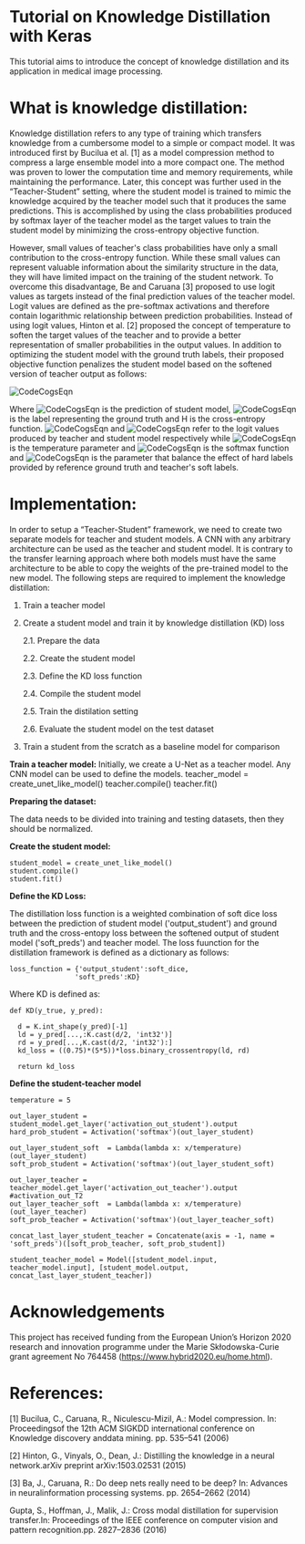 # Tutorial on Knowledge Distillation with Keras
This tutorial aims to introduce the concept of knowledge distillation and its application in medical image processing. 

# What is knowledge distillation:
Knowledge distillation refers to any type of training which transfers knowledge from a cumbersome model to a simple or compact model. It was introduced first by Bucilua et al. [1] as a model compression method to compress a large ensemble model into a more compact one. The method was proven to lower the computation time and  memory requirements, while maintaining the performance. Later, this concept was further used in the “Teacher-Student” setting, where the student model is trained to mimic the knowledge acquired by the teacher model such that it produces the same predictions. This is accomplished by using the class probabilities produced by softmax layer of the teacher model as the target values to train the student model by minimizing the cross-entropy objective function.

However, small values of teacher's class probabilities have only a small contribution to the cross-entropy function. While these small values can represent valuable information about the similarity structure in the data, they will have limited impact on the training of the student network. To overcome this disadvantage, Be and Caruana [3] proposed to use logit values as targets instead of the final prediction values of the teacher model. Logit values are defined as the pre-softmax activations and therefore contain logarithmic relationship between prediction probabilities. 
Instead of using logit values, Hinton et al. [2] proposed the concept of temperature to soften the target values of the teacher and to provide a better representation of smaller probabilities in the output values. In addition to optimizing the student model with the ground truth labels, their proposed objective function penalizes the student model based on the softened version of teacher output as follows: 

![CodeCogsEqn](https://user-images.githubusercontent.com/41435220/101779817-07134000-3af6-11eb-8afd-dae7d28a69d7.gif)

Where ![CodeCogsEqn](https://user-images.githubusercontent.com/41435220/101780336-b3edbd00-3af6-11eb-99ac-5a1e4df317b8.gif) is the prediction of student model, ![CodeCogsEqn](https://user-images.githubusercontent.com/41435220/101780503-e8fa0f80-3af6-11eb-8398-4a67f19c4a81.gif) is the label representing the ground truth and H is the cross-entropy function. ![CodeCogsEqn](https://user-images.githubusercontent.com/41435220/101780662-18a91780-3af7-11eb-9c25-adbbde068a3f.gif) and ![CodeCogsEqn](https://user-images.githubusercontent.com/41435220/101926687-cf7ac580-3bd3-11eb-9711-e9a1d8a8e7cd.gif) refer to the logit values produced by teacher and student model respectively while ![CodeCogsEqn](https://user-images.githubusercontent.com/41435220/101926781-eb7e6700-3bd3-11eb-95dd-57ffef2ac984.gif) is the temperature parameter and ![CodeCogsEqn](https://user-images.githubusercontent.com/41435220/101926858-0bae2600-3bd4-11eb-80b6-91ad5f15ea59.gif) is the softmax function and ![CodeCogsEqn](https://user-images.githubusercontent.com/41435220/101928455-e3272b80-3bd5-11eb-8f6d-9c881f0d90c1.gif) is the parameter that balance the effect of hard labels provided by reference ground truth and teacher's soft labels. 

# Implementation:
In order to setup a “Teacher-Student” framework, we need to create two separate models for teacher and student models. A CNN with any arbitrary architecture can be used as the teacher and student model. It is contrary to the transfer learning approach where both models must have the same architecture to be able to copy the weights of the pre-trained model to the new model. The following steps are required to implement the knowledge distillation:

1. Train a teacher model
2. Create a student model and train it by knowledge distillation (KD) loss 

   2.1. Prepare the data
  
   2.2. Create the student model
   
   2.3. Define the KD loss function
  
   2.4. Compile the student model
  
   2.5. Train the distilation setting
  
   2.6. Evaluate the student model on the test dataset
  
3. Train a student from the scratch as a baseline model for comparison

**Train a teacher model:**
Initially, we create a U-Net as a teacher model. Any CNN model can be used to define the models.
teacher_model = create_unet_like_model()
teacher.compile()
teacher.fit()

**Preparing the dataset:**

The data needs to be divided into training and testing datasets, then they should be normalized. 


**Create the student model:**

    student_model = create_unet_like_model()
    student.compile()
    student.fit()

**Define the KD Loss:**

The distillation loss function is a weighted combination of soft dice loss between the prediction of student model ('output_student') and ground truth and the cross-entopy loss between the softened output of student model ('soft_preds') and teacher model. The loss fuunction for the distillation framework is defined as a dictionary as follows:

    loss_function = {'output_student':soft_dice,
                    'soft_preds':KD}
                
Where KD is defined as:                

    def KD(y_true, y_pred):
         
      d = K.int_shape(y_pred)[-1]
      ld = y_pred[...,:K.cast(d/2, 'int32')]
      rd = y_pred[...,K.cast(d/2, 'int32'):] 
      kd_loss = ((0.75)*(5*5))*loss.binary_crossentropy(ld, rd)

      return kd_loss
        
**Define the student-teacher model**

    temperature = 5

    out_layer_student = student_model.get_layer('activation_out_student').output 
    hard_prob_student = Activation('softmax')(out_layer_student)
   
    out_layer_student_soft  = Lambda(lambda x: x/temperature)(out_layer_student)
    soft_prob_student = Activation('softmax')(out_layer_student_soft)

    out_layer_teacher = teacher_model.get_layer('activation_out_teacher').output #activation_out_T2
    out_layer_teacher_soft  = Lambda(lambda x: x/temperature)(out_layer_teacher)
    soft_prob_teacher = Activation('softmax')(out_layer_teacher_soft)

    concat_last_layer_student_teacher = Concatenate(axis = -1, name = 'soft_preds')([soft_prob_teacher, soft_prob_student])

    student_teacher_model = Model([student_model.input, teacher_model.input], [student_model.output, concat_last_layer_student_teacher])



# Acknowledgements
This project has received funding from the European Union’s Horizon 2020 research and innovation programme under the Marie Skłodowska-Curie grant agreement No 764458 (https://www.hybrid2020.eu/home.html).


# References:
[1] Bucilua, C., Caruana, R., Niculescu-Mizil, A.: Model compression. In: Proceedingsof the 12th ACM SIGKDD international conference on Knowledge discovery anddata mining. pp. 535–541 (2006)

[2] Hinton, G., Vinyals, O., Dean, J.: Distilling the knowledge in a neural network.arXiv preprint arXiv:1503.02531 (2015)

[3]  Ba, J., Caruana, R.: Do deep nets really need to be deep? In: Advances in neuralinformation processing systems. pp. 2654–2662 (2014)

Gupta, S., Hoffman, J., Malik, J.: Cross modal distillation for supervision transfer.In: Proceedings of the IEEE conference on computer vision and pattern recognition.pp. 2827–2836 (2016)



